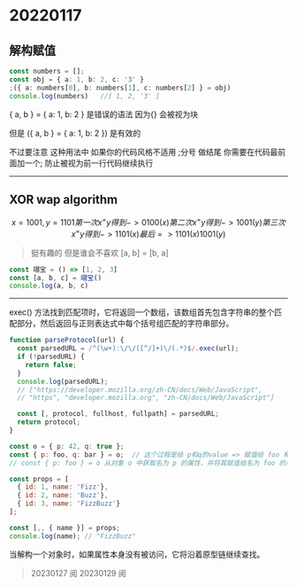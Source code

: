 # 20220117

## 解构赋值

```typescript
const numbers = [];
const obj = { a: 1, b: 2, c: '3' }
;({ a: numbers[0], b: numbers[1], c: numbers[2] } = obj)
console.log(numbers)   //[ 1, 2, '3' ]
```

{ a, b } = { a: 1, b: 2 } 是错误的语法  因为{} 会被视为块

但是 ({ a, b } = { a: 1, b: 2 }) 是有效的

不过要注意 这种用法中  如果你的代码风格不适用 ;分号 做结尾 你需要在代码最前面加一个; 防止被视为前一行代码继续执行

---

## XOR wap algorithm

```math
  x = 1001, y = 1101
  第一次 x ^= y 得到 -> 0100 (x)
  第二次 x ^= y 得到 -> 1001 (y)
  第三次 x ^= y 得到 -> 1101 (x)
  最后 => 1101 (x) 1001(y)
```

>挺有趣的 但是谁会不喜欢 [a, b] = [b, a] ​​​

```JavaScript
const 翊宝 = () => [1, 2, 3]
const [a, b, c] = 翊宝()
console.log(a, b, c)
```

---

exec() 方法找到匹配项时，它将返回一个数组，该数组首先包含字符串的整个匹配部分，然后返回与正则表达式中每个括号组匹配的字符串部分。

```JavaScript
function parseProtocol(url) {
  const parsedURL = /^(\w+):\/\/([^/]+)\/(.*)$/.exec(url);
  if (!parsedURL) {
    return false;
  }
  console.log(parsedURL);
  // ["https://developer.mozilla.org/zh-CN/docs/Web/JavaScript",
  // "https", "developer.mozilla.org", "zh-CN/docs/Web/JavaScript"]

  const [, protocol, fullhost, fullpath] = parsedURL;
  return protocol;
}
```

```JavaScript
const o = { p: 42, q: true };
const { p: foo, q: bar } = o;  // 这个过程是给 p和q的value => 赋值给 foo 和 bar
// const { p: foo } = o 从对象 o 中获取名为 p 的属性，并将其赋值给名为 foo 的局部变量。
```

```JavaScript
const props = [
  { id: 1, name: 'Fizz'},
  { id: 2, name: 'Buzz'},
  { id: 3, name: 'FizzBuzz'}
];

const [,, { name }] = props;
console.log(name); // "FizzBuzz"
```

当解构一个对象时，如果属性本身没有被访问，它将沿着原型链继续查找。

> 20230127 阅
> 20230129 阅

